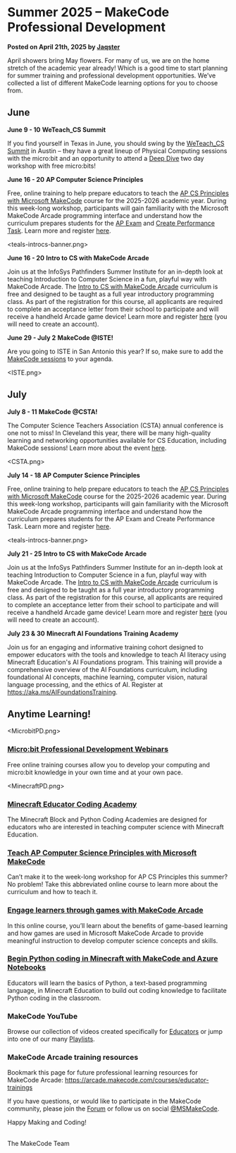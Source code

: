 # Summer 2025 – MakeCode Professional Development

**Posted on April 21th, 2025 by [Jaqster](https://github.com/jaqster)**

April showers bring May flowers. For many of us, we are on the home stretch of the academic year already! Which is a good time to start planning for summer training and professional development opportunities. We’ve collected a list of different MakeCode learning options for you to choose from.

## June

**June 9 - 10**
**WeTeach_CS Summit**

If you find yourself in Texas in June, you should swing by the [WeTeach_CS Summit](https://weteachcs.org/catalogue/weteach_cs-summit/2025) in Austin – they have a great lineup of Physical Computing sessions with the micro:bit and an opportunity to attend a [Deep Dive](https://docs.google.com/forms/d/e/1FAIpQLSetgEm61CVjdFhSTTnwHCLVIF3HIFtsqvkbkDhnYwfTtqmm4A/viewform) two day workshop with free micro:bits!

<MakeCode APCSP banner.png>

**June 16 - 20**
**AP Computer Science Principles**

Free, online training to help prepare educators to teach the [AP CS Principles with Microsoft MakeCode](https://makecode.com/csp) course for the 2025-2026 academic year.  During this week-long workshop, participants will gain familiarity with the Microsoft MakeCode Arcade programming interface and understand how the curriculum prepares students for the [AP Exam](https://apcentral.collegeboard.org/courses/ap-computer-science-principles/exam) and [Create Performance Task](https://microsoft.github.io/makecode-csp/unit-7/create-performance-task).
Learn more and register [here](https://events.teams.microsoft.com/event/1118b9b2-723c-4eeb-a694-28aa35b8dc09@74ce1499-dbf1-452c-a18f-ed42467a4990).

<teals-introcs-banner.png>

**June 16 - 20**
**Intro to CS with MakeCode Arcade**

Join us at the InfoSys Pathfinders Summer Institute for an in-depth look at teaching Introduction to Computer Science in a fun, playful way with MakeCode Arcade. The [Intro to CS with MakeCode Arcade](https://arcade.makecode.com/courses/introCS) curriculum is free and designed to be taught as a full year introductory programming class. As part of the registration for this course, all applicants are required to complete an acceptance letter from their school to participate and will receive a handheld Arcade game device! Learn more and register [here](https://pathfinders.onwingspan.com/web/en/app/event-details/make-code-arcade) (you will need to create an account).

**June 29 - July 2**
**MakeCode @ISTE!**

Are you going to ISTE in San Antonio this year? If so, make sure to add the [MakeCode sessions]( https://conference.iste.org/2025/program/search/index.php?cs=%7B%22text-search%22%3A%22MakeCode%22%7D) to your agenda.

<ISTE.png>

## July

**July 8 - 11**
**MakeCode @CSTA!**

The Computer Science Teachers Association (CSTA) annual conference is one not to miss!  In Cleveland this year, there will be many high-quality learning and networking opportunities available for CS Education, including MakeCode sessions! Learn more about the event [here](https://conference.csteachers.org/event/CSTA2025/summary).

<CSTA.png>

<MakeCode APCSP banner.png>

**July 14 - 18**
**AP Computer Science Principles**

Free, online training to help prepare educators to teach the [AP CS Principles with Microsoft MakeCode](https://makecode.com/csp) course for the 2025-2026 academic year.  During this week-long workshop, participants will gain familiarity with the Microsoft MakeCode Arcade programming interface and understand how the curriculum prepares students for the AP Exam and Create Performance Task. Learn more and register [here](https://events.teams.microsoft.com/event/20af7ced-66e3-4b1b-80c6-994d008cbf2f@74ce1499-dbf1-452c-a18f-ed42467a4990).

<teals-introcs-banner.png>

**July 21 - 25**
**Intro to CS with MakeCode Arcade**

Join us at the InfoSys Pathfinders Summer Institute for an in-depth look at teaching Introduction to Computer Science in a fun, playful way with MakeCode Arcade.  The [Intro to CS with MakeCode Arcade](https://arcade.makecode.com/courses/introCS) curriculum is free and designed to be taught as a full year introductory programming class. As part of the registration for this course, all applicants are required to complete an acceptance letter from their school to participate and will receive a handheld Arcade game device!  Learn more and register [here](https://pathfinders.onwingspan.com/web/en/app/event-details/make-code-arcade) (you will need to create an account).

**July 23 & 30**
**Minecraft AI Foundations Training Academy**

Join us for an engaging and informative training cohort designed to empower educators with the tools and knowledge to teach AI literacy using Minecraft Education's AI Foundations program. This training will provide a comprehensive overview of the AI Foundations curriculum, including foundational AI concepts, machine learning, computer vision, natural language processing, and the ethics of AI. Register at https://aka.ms/AIFoundationsTraining.

## Anytime Learning!

<MicrobitPD.png>

### [Micro:bit Professional Development Webinars](https://microbit.org/teach/featured)

Free online training courses allow you to develop your computing and micro:bit knowledge in your own time and at your own pace.

<MinecraftPD.png>

### [Minecraft Educator Coding Academy](https://education.minecraft.net/en-us/resources/training-for-educators)

The Minecraft Block and Python Coding Academies are designed for educators who are interested in teaching computer science with Minecraft Education.

### [Teach AP Computer Science Principles with Microsoft MakeCode](https://learn.microsoft.com/en-us/training/modules/teach-ap-computer-science-principles-makecode)

Can’t make it to the week-long workshop for AP CS Principles this summer? No problem! Take this abbreviated online course to learn more about the curriculum and how to teach it.

### [Engage learners through games with MakeCode Arcade](https://learn.microsoft.com/en-us/training/modules/engage-learners-through-games-with-makecode-arcade)

In this online course, you’ll learn about the benefits of game-based learning and how games are used in Microsoft MakeCode Arcade to provide meaningful instruction to develop computer science concepts and skills.

### [Begin Python coding in Minecraft with MakeCode and Azure Notebooks](https://learn.microsoft.com/en-us/training/modules/begin-python-coding-minecraft-makecode-azure-notebooks)

Educators will learn the basics of Python, a text-based programming language, in Minecraft Education to build out coding knowledge to facilitate Python coding in the classroom.

### MakeCode YouTube

Browse our collection of videos created specifically for [Educators](https://www.youtube.com/@MSMakeCode) or jump into one of our many [Playlists](https://www.youtube.com/@MicrosoftMakeCode/playlists). 

### MakeCode Arcade training resources

Bookmark this page for future professional learning resources for MakeCode Arcade: https://arcade.makecode.com/courses/educator-trainings

If you have questions, or would like to participate in the MakeCode community, please join the [Forum](https://forum.makecode.com) or follow us on social [@MSMakeCode](https://twitter.com/MSMakeCode).

Happy Making and Coding!

<br/>
The MakeCode Team